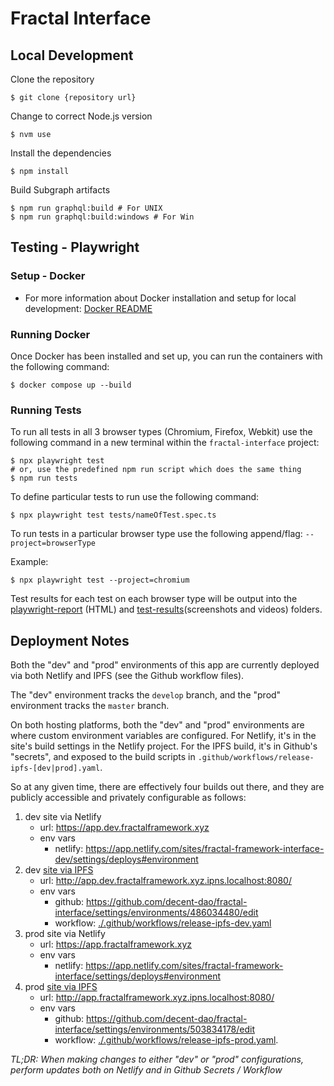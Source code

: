 # Fractal Interface

## Local Development

Clone the repository

```shell
$ git clone {repository url}
```

Change to correct Node.js version

```shell
$ nvm use
```

Install the dependencies

```shell
$ npm install
```

Build Subgraph artifacts

```shell
$ npm run graphql:build # For UNIX
$ npm run graphql:build:windows # For Win
```


## Testing - Playwright

### Setup - Docker

- For more information about Docker installation and setup for local development:
  [Docker README](./docker/README.md)

### Running Docker

Once Docker has been installed and set up, you can run the containers with the following command:

```shell
$ docker compose up --build
```

### Running Tests

To run all tests in all 3 browser types (Chromium, Firefox, Webkit) use the following command in a new terminal within the `fractal-interface` project:

```shell
$ npx playwright test
# or, use the predefined npm run script which does the same thing
$ npm run tests
```

To define particular tests to run use the following command:

```shell
$ npx playwright test tests/nameOfTest.spec.ts
```

To run tests in a particular browser type use the following append/flag: `--project=browserType`

Example:

```shell
$ npx playwright test --project=chromium
```

Test results for each test on each browser type will be output into the [playwright-report](./playwright-report/) (HTML) and [test-results](./test-results/)(screenshots and videos) folders.

## Deployment Notes

Both the "dev" and "prod" environments of this app are currently deployed via both Netlify and IPFS (see the Github workflow files).

The "dev" environment tracks the `develop` branch, and the "prod" environment tracks the `master` branch.

On both hosting platforms, both the "dev" and "prod" environments are where custom environment variables are configured. For Netlify, it's in the site's build settings in the Netlify project. For the IPFS build, it's in Github's "secrets", and exposed to the build scripts in `.github/workflows/release-ipfs-[dev|prod].yaml`.

So at any given time, there are effectively four builds out there, and they are publicly accessible and privately configurable as follows:

1. dev site via Netlify
    - url: https://app.dev.fractalframework.xyz
    - env vars
      - netlify: https://app.netlify.com/sites/fractal-framework-interface-dev/settings/deploys#environment
1. dev [site via IPFS](./docs/IPFS_HOSTING.md)
    - url: http://app.dev.fractalframework.xyz.ipns.localhost:8080/
    - env vars
      - github: https://github.com/decent-dao/fractal-interface/settings/environments/486034480/edit
      - workflow: [./.github/workflows/release-ipfs-dev.yaml](./.github/workflows/release-ipfs-dev.yaml)
1. prod site via Netlify
    - url: https://app.fractalframework.xyz
    - env vars
      - netlify: https://app.netlify.com/sites/fractal-framework-interface/settings/deploys#environment
1. prod [site via IPFS](./docs/IPFS_HOSTING.md)
    - url: http://app.fractalframework.xyz.ipns.localhost:8080/
    - env vars
      - github: https://github.com/decent-dao/fractal-interface/settings/environments/503834178/edit
      - workflow: [./.github/workflows/release-ipfs-prod.yaml](./.github/workflows/release-ipfs-prod).

_TL;DR: When making changes to either "dev" or "prod" configurations, perform updates both on Netlify and in Github Secrets / Workflow_

